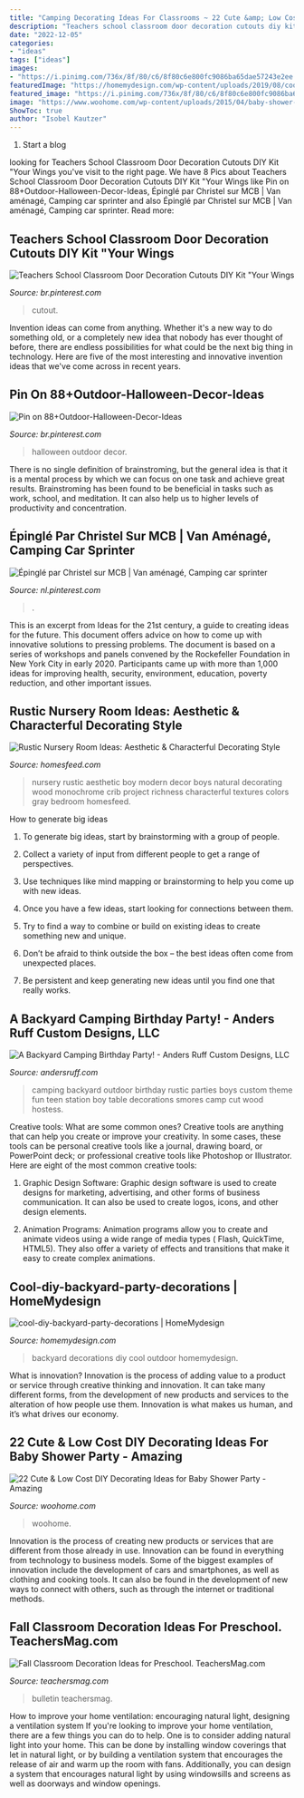 ```yaml
---
title: "Camping Decorating Ideas For Classrooms ~ 22 Cute &amp; Low Cost Diy Decorating Ideas For Baby Shower Party"
description: "Teachers school classroom door decoration cutouts diy kit &quot;your wings"
date: "2022-12-05"
categories:
- "ideas"
tags: ["ideas"]
images:
- "https://i.pinimg.com/736x/8f/80/c6/8f80c6e800fc9086ba65dae57243e2ee.jpg"
featuredImage: "https://homemydesign.com/wp-content/uploads/2019/08/cool-diy-backyard-party-decorations.jpg"
featured_image: "https://i.pinimg.com/736x/8f/80/c6/8f80c6e800fc9086ba65dae57243e2ee.jpg"
image: "https://www.woohome.com/wp-content/uploads/2015/04/baby-shower-decor-ideas-woohome-9.jpg"
ShowToc: true
author: "Isobel Kautzer"
---
```



1. Start a blog

	

		
looking for Teachers School Classroom Door Decoration Cutouts DIY Kit &quot;Your Wings you've visit to the right page. We have 8 Pics about Teachers School Classroom Door Decoration Cutouts DIY Kit &quot;Your Wings like Pin on 88+Outdoor-Halloween-Decor-Ideas, Épinglé par Christel sur MCB | Van aménagé, Camping car sprinter and also Épinglé par Christel sur MCB | Van aménagé, Camping car sprinter. Read more:
		
    
## Teachers School Classroom Door Decoration Cutouts DIY Kit &quot;Your Wings

<img loading=lazy src="https://i.pinimg.com/736x/8f/80/c6/8f80c6e800fc9086ba65dae57243e2ee.jpg" onerror="this.onerror=null;this.src='https://tse1.mm.bing.net/th?id=OIP.73j2RjK3txE9U-bRmyrhBgHaL9&amp;pid=15.1';" alt="Teachers School Classroom Door Decoration Cutouts DIY Kit &quot;Your Wings">

_Source: br.pinterest.com_

>cutout. 

	

Invention ideas can come from anything. Whether it's a new way to do something old, or a completely new idea that nobody has ever thought of before, there are endless possibilities for what could be the next big thing in technology. Here are five of the most interesting and innovative invention ideas that we've come across in recent years.

    
## Pin On 88+Outdoor-Halloween-Decor-Ideas

<img loading=lazy src="https://i.pinimg.com/736x/84/60/b6/8460b6b8d81e8bff26447f5d50b7a2aa.jpg" onerror="this.onerror=null;this.src='https://tse3.mm.bing.net/th?id=OIP.TXXjvmBOfNUwckV2oLWCeQHaMQ&amp;pid=15.1';" alt="Pin on 88+Outdoor-Halloween-Decor-Ideas">

_Source: br.pinterest.com_

>halloween outdoor decor. 

	

There is no single definition of brainstroming, but the general idea is that it is a mental process by which we can focus on one task and achieve great results. Brainstroming has been found to be beneficial in tasks such as work, school, and meditation. It can also help us to higher levels of productivity and concentration.

    
## Épinglé Par Christel Sur MCB | Van Aménagé, Camping Car Sprinter

<img loading=lazy src="https://i.pinimg.com/736x/a1/18/5a/a1185a00d3f0189f723378aa89c13b72.jpg" onerror="this.onerror=null;this.src='https://tse4.mm.bing.net/th?id=OIP.O-ldD1c4SDjtlCDf8Pb1zAHaJ3&amp;pid=15.1';" alt="Épinglé par Christel sur MCB | Van aménagé, Camping car sprinter">

_Source: nl.pinterest.com_

>. 

	

This is an excerpt from Ideas for the 21st century, a guide to creating ideas for the future. This document offers advice on how to come up with innovative solutions to pressing problems. The document is based on a series of workshops and panels convened by the Rockefeller Foundation in New York City in early 2020. Participants came up with more than 1,000 ideas for improving health, security, environment, education, poverty reduction, and other important issues.

    
## Rustic Nursery Room Ideas: Aesthetic &amp; Characterful Decorating Style

<img loading=lazy src="http://homesfeed.com/wp-content/uploads/2018/06/rustic-modern-nursery-room-idea-wood-palette-wall-gray-baby-crib-wall-mounted-rack.jpg" onerror="this.onerror=null;this.src='https://tse1.mm.bing.net/th?id=OIP.IuV_39jdzAe95QqfVtmt6gDMEy&amp;pid=15.1';" alt="Rustic Nursery Room Ideas: Aesthetic &amp; Characterful Decorating Style">

_Source: homesfeed.com_

>nursery rustic aesthetic boy modern decor boys natural decorating wood monochrome crib project richness characterful textures colors gray bedroom homesfeed. 

	

How to generate big ideas
1. To generate big ideas, start by brainstorming with a group of people.
2. Collect a variety of input from different people to get a range of perspectives.

3. Use techniques like mind mapping or brainstorming to help you come up with new ideas.

4. Once you have a few ideas, start looking for connections between them.
5. Try to find a way to combine or build on existing ideas to create something new and unique.
6. Don’t be afraid to think outside the box – the best ideas often come from unexpected places.
7. Be persistent and keep generating new ideas until you find one that really works.

    
## A Backyard Camping Birthday Party! - Anders Ruff Custom Designs, LLC

<img loading=lazy src="https://andersruff.com/custom-printable-parties/wp-content/uploads/2012/09/outdoor-backyard-camping-party-ideas-10.jpg" onerror="this.onerror=null;this.src='https://tse3.mm.bing.net/th?id=OIP.BST-CyzW9fcL6Sp0rAWckgHaKV&amp;pid=15.1';" alt="A Backyard Camping Birthday Party! - Anders Ruff Custom Designs, LLC">

_Source: andersruff.com_

>camping backyard outdoor birthday rustic parties boys custom theme fun teen station boy table decorations smores camp cut wood hostess. 

	

Creative tools: What are some common ones?
Creative tools are anything that can help you create or improve your creativity. In some cases, these tools can be personal creative tools like a journal, drawing board, or PowerPoint deck; or professional creative tools like Photoshop or Illustrator. Here are eight of the most common creative tools:
1. Graphic Design Software: Graphic design software is used to create designs for marketing, advertising, and other forms of business communication. It can also be used to create logos, icons, and other design elements.

2. Animation Programs: Animation programs allow you to create and animate videos using a wide range of media types ( Flash, QuickTime, HTML5). They also offer a variety of effects and transitions that make it easy to create complex animations.


    
## Cool-diy-backyard-party-decorations | HomeMydesign

<img loading=lazy src="https://homemydesign.com/wp-content/uploads/2019/08/cool-diy-backyard-party-decorations.jpg" onerror="this.onerror=null;this.src='https://tse2.mm.bing.net/th?id=OIP.HTpriI1cYYX6DBxSrVkiBAHaLH&amp;pid=15.1';" alt="cool-diy-backyard-party-decorations | HomeMydesign">

_Source: homemydesign.com_

>backyard decorations diy cool outdoor homemydesign. 

	

What is innovation?
Innovation is the process of adding value to a product or service through creative thinking and innovation. It can take many different forms, from the development of new products and services to the alteration of how people use them. Innovation is what makes us human, and it’s what drives our economy.

    
## 22 Cute &amp; Low Cost DIY Decorating Ideas For Baby Shower Party - Amazing

<img loading=lazy src="https://www.woohome.com/wp-content/uploads/2015/04/baby-shower-decor-ideas-woohome-9.jpg" onerror="this.onerror=null;this.src='https://tse2.mm.bing.net/th?id=OIP.g876yEqHQfZa6cd5nWXFuwHaJf&amp;pid=15.1';" alt="22 Cute &amp; Low Cost DIY Decorating Ideas for Baby Shower Party - Amazing">

_Source: woohome.com_

>woohome. 

	

Innovation is the process of creating new products or services that are different from those already in use. Innovation can be found in everything from technology to business models. Some of the biggest examples of innovation include the development of cars and smartphones, as well as clothing and cooking tools. It can also be found in the development of new ways to connect with others, such as through the internet or traditional methods.

    
## Fall Classroom Decoration Ideas For Preschool. TeachersMag.com

<img loading=lazy src="http://teachersmag.com/wp-content/uploads/2019/10/Fall-Door-Decoration1.jpg" onerror="this.onerror=null;this.src='https://tse1.mm.bing.net/th?id=OIP.3Qn13xh_uFGZrT-XHioJ-wHaJ4&amp;pid=15.1';" alt="Fall Classroom Decoration Ideas for Preschool. TeachersMag.com">

_Source: teachersmag.com_

>bulletin teachersmag. 

	

How to improve your home ventilation: encouraging natural light, designing a ventilation system
If you're looking to improve your home ventilation, there are a few things you can do to help. One is to consider adding natural light into your home. This can be done by installing window coverings that let in natural light, or by building a ventilation system that encourages the release of air and warm up the room with fans. Additionally, you can design a system that encourages natural light by using windowsills and screens as well as doorways and window openings.

